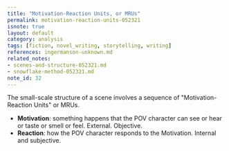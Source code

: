 ```yaml
---
title: "Motivation-Reaction Units, or MRUs"
permalink: motivation-reaction-units-052321
isnote: true
layout: default
category: analysis
tags: [fiction, novel_writing, storytelling, writing]
references: ingermanson-unknown.md
related_notes: 
- scenes-and-structure-052321.md
- snowflake-method-052321.md
note_id: 32
---
```


The small-scale structure of a scene involves a sequence of "Motivation-Reaction Units" or MRUs.

- **Motivation**: something happens that the POV character can see or hear or taste or smell or feel. External. Objective.
- **Reaction**: how the POV character responds to the Motivation. Internal and subjective.
